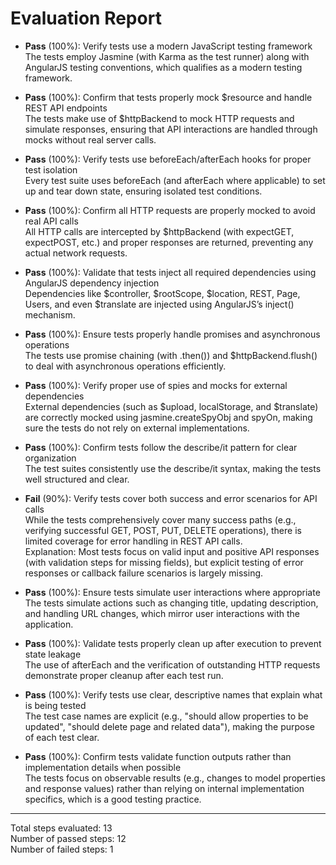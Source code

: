 # Evaluation Report

- **Pass** (100%): Verify tests use a modern JavaScript testing framework  
  The tests employ Jasmine (with Karma as the test runner) along with AngularJS testing conventions, which qualifies as a modern testing framework.

- **Pass** (100%): Confirm that tests properly mock $resource and handle REST API endpoints  
  The tests make use of $httpBackend to mock HTTP requests and simulate responses, ensuring that API interactions are handled through mocks without real server calls.

- **Pass** (100%): Verify tests use beforeEach/afterEach hooks for proper test isolation  
  Every test suite uses beforeEach (and afterEach where applicable) to set up and tear down state, ensuring isolated test conditions.

- **Pass** (100%): Confirm all HTTP requests are properly mocked to avoid real API calls  
  All HTTP calls are intercepted by $httpBackend (with expectGET, expectPOST, etc.) and proper responses are returned, preventing any actual network requests.

- **Pass** (100%): Validate that tests inject all required dependencies using AngularJS dependency injection  
  Dependencies like $controller, $rootScope, $location, REST, Page, Users, and even $translate are injected using AngularJS’s inject() mechanism.

- **Pass** (100%): Ensure tests properly handle promises and asynchronous operations  
  The tests use promise chaining (with .then()) and $httpBackend.flush() to deal with asynchronous operations efficiently.

- **Pass** (100%): Verify proper use of spies and mocks for external dependencies  
  External dependencies (such as $upload, localStorage, and $translate) are correctly mocked using jasmine.createSpyObj and spyOn, making sure the tests do not rely on external implementations.

- **Pass** (100%): Confirm tests follow the describe/it pattern for clear organization  
  The test suites consistently use the describe/it syntax, making the tests well structured and clear.

- **Fail** (90%): Verify tests cover both success and error scenarios for API calls  
  While the tests comprehensively cover many success paths (e.g., verifying successful GET, POST, PUT, DELETE operations), there is limited coverage for error handling in REST API calls.  
  Explanation: Most tests focus on valid input and positive API responses (with validation steps for missing fields), but explicit testing of error responses or callback failure scenarios is largely missing.

- **Pass** (100%): Ensure tests simulate user interactions where appropriate  
  The tests simulate actions such as changing title, updating description, and handling URL changes, which mirror user interactions with the application.

- **Pass** (100%): Validate tests properly clean up after execution to prevent state leakage  
  The use of afterEach and the verification of outstanding HTTP requests demonstrate proper cleanup after each test run.

- **Pass** (100%): Verify tests use clear, descriptive names that explain what is being tested  
  The test case names are explicit (e.g., "should allow properties to be updated", "should delete page and related data"), making the purpose of each test clear.

- **Pass** (100%): Confirm tests validate function outputs rather than implementation details when possible  
  The tests focus on observable results (e.g., changes to model properties and response values) rather than relying on internal implementation specifics, which is a good testing practice.

---

Total steps evaluated: 13  
Number of passed steps: 12  
Number of failed steps: 1